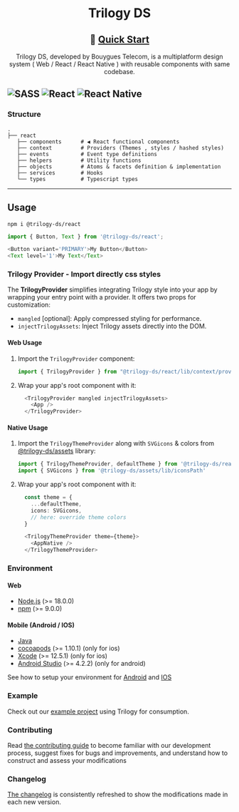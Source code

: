 <div align='center'>

# Trilogy DS

## 🚀 [Quick Start](#usage)

Trilogy DS, developed by Bouygues Telecom, is a multiplatform design system ( Web / React / React Native ) with reusable components with same codebase.

</div>

![SASS](https://img.shields.io/badge/SASS-hotpink.svg?style=for-the-badge&logo=SASS&logoColor=white)
![React](https://img.shields.io/badge/react-%2320232a.svg?style=for-the-badge&logo=react&logoColor=%2361DAFB)
![React Native](https://img.shields.io/badge/react_native-%2320232a.svg?style=for-the-badge&logo=react&logoColor=%2361DAFB)
---

### Structure

```
.
├── react             
   ├── components      # ◀ React functional components
   ├── context         # Providers (Themes , styles / hashed styles)
   ├── events          # Event type definitions
   ├── helpers         # Utility functions
   ├── objects         # Atoms & facets definition & implementation
   ├── services        # Hooks
   └── types           # Typescript types
```

---

## Usage

```
npm i @trilogy-ds/react
```

```typescript jsx
import { Button, Text } from '@trilogy-ds/react';

<Button variant='PRIMARY'>My Button</Button>
<Text level='1'>My Text</Text>
```

### Trilogy Provider - Import directly css styles

The **TrilogyProvider** simplifies integrating Trilogy style into your app by wrapping your entry point with a provider. It offers two props for customization:

- `mangled` [optional]: Apply compressed styling for performance.
- `injectTrilogyAssets`: Inject Trilogy assets directly into the DOM.

#### Web Usage

1. Import the `TrilogyProvider` component:

   ```typescript jsx
   import { TrilogyProvider } from "@trilogy-ds/react/lib/context/provider"
   ```

2. Wrap your app's root component with it:

   ```typescript jsx
     <TrilogyProvider mangled injectTrilogyAssets>
       <App />
     </TrilogyProvider>
   ```

#### Native Usage

1. Import the `TrilogyThemeProvider` along with `SVGicons` & colors from [@trilogy-ds/assets](https://www.npmjs.com/package/@trilogy-ds/assets) library:

   ```typescript jsx
   import { TrilogyThemeProvider, defaultTheme } from '@trilogy-ds/react/lib/context/providerTheme'
   import { SVGicons } from '@trilogy-ds/assets/lib/iconsPath'
   ```

2. Wrap your app's root component with it:

   ```typescript jsx
     const theme = {
       ...defaultTheme,
       icons: SVGicons,
       // here: override theme colors
     }

     <TrilogyThemeProvider theme={theme}>
       <AppNative />
     </TrilogyThemeProvider>
   ```

### Environment

#### Web

- [Node.js](https://nodejs.org/en/) (>= 18.0.0)
- [npm](https://www.npmjs.com/) (>= 9.0.0)

#### Mobile (Android / IOS)

- [Java](https://www.java.com/fr/download/manual.jsp)
- [cocoapods](https://cocoapods.org/) (>= 1.10.1) (only for ios)
- [Xcode](https://developer.apple.com/xcode/) (>= 12.5.1) (only for ios)
- [Android Studio](https://developer.android.com/studio) (>= 4.2.2) (only for android)

See how to setup your environment for [Android](https://reactnative.dev/docs/environment-setup) and [IOS](https://reactnative.dev/docs/environment-setup)

### Example

Check out our [example project](https://github.com/BouyguesTelecom/trilogy/tree/master/examples/react-template) using Trilogy for consumption.

### Contributing

Read [the contributing guide](https://github.com/BouyguesTelecom/trilogy/blob/master/CONTRIBUTING.md) to become familiar with our development process, suggest fixes for bugs and improvements, and understand how to construct and assess your modifications

### Changelog

[The changelog](https://github.com/BouyguesTelecom/trilogy/blob/master/CHANGELOG.md) is consistently refreshed to show the modifications made in each new version.

